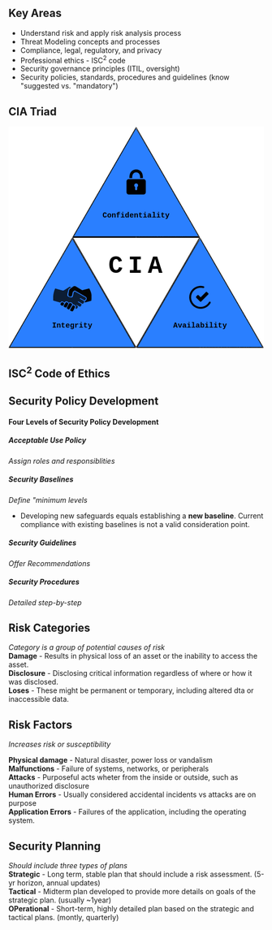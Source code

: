## Key Areas
- Understand risk and apply risk analysis process
- Threat Modeling concepts and processes 
- Compliance, legal, regulatory, and privacy
- Professional ethics - ISC<sup>2</sup> code
- Security governance principles (ITIL, oversight)
- Security policies, standards, procedures and guidelines (know "suggested vs. "mandatory")

## CIA Triad
![](../resources/Pasted%20image%2020230108185812.png)

## ISC<sup>2</sup> Code of Ethics
## Security Policy Development
#### Four Levels of Security Policy Development
##### Acceptable Use Policy
*Assign roles and responsiblities*
##### Security Baselines
*Define "minimum levels*
- Developing new safeguards equals establishing a **new baseline**. Current compliance with existing baselines is not a valid consideration point.
##### Security Guidelines
*Offer Recommendations*
##### Security Procedures
*Detailed step-by-step*

## Risk Categories
*Category is a group of potential causes of risk*  
**Damage** - Results in physical loss of an asset or the inability to access the asset.  
**Disclosure** - Disclosing critical information regardless of where or how it was disclosed.  
**Loses** - These might be permanent or temporary, including altered dta or inaccessible data.  

## Risk Factors
*Increases risk or susceptibility*  

**Physical damage** - Natural disaster, power loss or vandalism  
**Malfunctions** - Failure of systems, networks, or peripherals  
**Attacks** - Purposeful acts wheter from the inside or outside, such as unauthorized disclosure  
**Human Errors** - Usually considered accidental incidents vs attacks are on purpose  
**Application Errors** - Failures of the application, including the operating system.  

## Security Planning
*Should include three types of plans*  
**Strategic** - Long term, stable plan that should include a risk assessment. (5-yr horizon, annual updates)  
**Tactical** - Midterm plan developed to provide more details on goals of the strategic plan. (usually ~1year)  
**OPerational** - Short-term, highly detailed plan based on the strategic and tactical plans. (montly, quarterly)  

